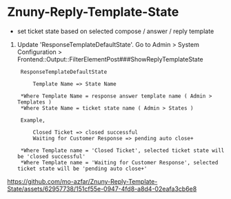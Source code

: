 # Znuny-Reply-Template-State
- set ticket state based on selected compose / answer / reply template

1. Update 'ResponseTemplateDefaultState'. Go to Admin > System Configuration > Frontend::Output::FilterElementPost###ShowReplyTemplateState

		ResponseTemplateDefaultState 
			
			Template Name => State Name
			
		*Where Template Name = response answer template name ( Admin > Templates )
		*Where State Name = ticket state name ( Admin > States )
			
		Example,
			
			Closed Ticket => closed successful
			Waiting for Customer Response => pending auto close+
			
		*Where Template name = 'Closed Ticket', selected ticket state will be 'closed successful'
		*Where Template name = 'Waiting for Customer Response', selected ticket state will be 'pending auto close+'
		

https://github.com/mo-azfar/Znuny-Reply-Template-State/assets/62957738/151cf55e-0947-4fd8-a8d4-02eafa3cb6e8

